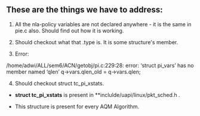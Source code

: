 ## These are the things we have to address: 

1. All the nla-policy variables are not declared anywhere - it is the same in pie.c also. Should find out how it is working. 

2. Should checkout what that .type is. It is some structure's member. 

3. Error: 

/home/adwi/ALL/sem6/ACN/getobj/pi.c:229:28: error: ‘struct pi_vars’ has no member named ‘qlen’
  q->vars.qlen_old = q->vars.qlen;

4. Should checkout struct tc_pi_xstats. 

* **struct tc_pi_xstats** is present in **inclulde/uapi/linux/pkt_sched.h .

* This structure is present for every AQM Algorithm. 
